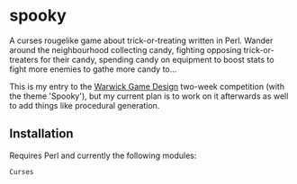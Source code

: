 spooky
======

A curses rougelike game about trick-or-treating written in Perl. Wander around
the neighbourhood collecting candy, fighting opposing trick-or-treaters for
their candy, spending candy on equipment to boost stats to fight more
enemies to gathe more candy to...

This is my entry to the [Warwick Game Design](https://warwickgamedesign.co.uk)
two-week competition (with the theme 'Spooky'), but my current plan is to work
on it afterwards as well to add things like procedural generation.

## Installation

Requires Perl and currently the following modules:
```
Curses
```
